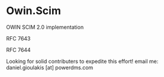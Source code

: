 # Owin.Scim
OWIN SCIM 2.0 implementation

RFC 7643

RFC 7644

Looking for solid contributers to expedite this effort!  email me:  daniel.gioulakis [at] powerdms.com
